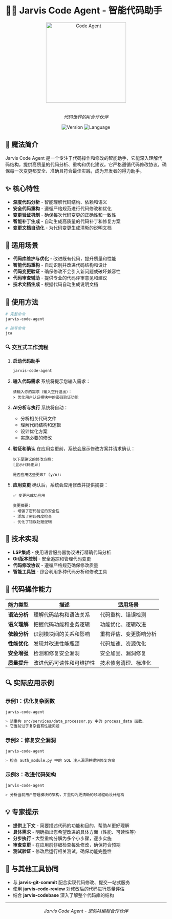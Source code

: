 # 👨‍💻 Jarvis Code Agent - 智能代码助手

<div align="center">
  <img src="../images/code-agent.png" alt="Code Agent" width="250" style="margin-bottom: 20px"/>
  
  *代码世界的AI合作伙伴*
  
  ![Version](https://img.shields.io/badge/version-0.1.x-blue)
  ![Language](https://img.shields.io/badge/语言-多语言支持-green)
</div>

## 🌟 魔法简介
Jarvis Code Agent 是一个专注于代码操作和修改的智能助手，它能深入理解代码结构，提供高质量的代码分析、重构和优化建议。它严格遵循代码修改协议，确保每一次变更都安全、准确且符合最佳实践，成为开发者的得力助手。

## ✨ 核心特性
- **深度代码分析** - 智能理解代码结构、依赖和语义
- **安全代码重构** - 遵循严格规范进行代码修改和优化
- **变更验证机制** - 确保每次代码变更的正确性和一致性
- **智能补丁生成** - 自动生成高质量的代码补丁和修复方案
- **变更文档自动化** - 为代码变更生成清晰的说明文档

## 💫 适用场景
- **代码库维护与优化** - 改进既有代码，提升质量和性能
- **智能代码重构** - 自动识别并改进代码结构和设计
- **代码变更验证** - 确保修改不会引入新问题或破坏兼容性
- **代码审查辅助** - 提供专业的代码评审意见和建议
- **技术文档生成** - 根据代码自动生成说明文档

## 🚀 使用方法
```bash
# 完整命令
jarvis-code-agent

# 简写命令
jca
```

### 🔍 交互式工作流程
1. **启动代码助手**
   ```bash
   jarvis-code-agent
   ```

2. **输入代码需求**
   系统将提示您输入需求：
   ```
   请输入你的需求（输入空行退出）：
   > 优化用户认证模块中的密码验证功能
   ```

3. **AI分析与执行**
   系统将自动：
   - 分析相关代码文件
   - 理解代码结构和逻辑
   - 设计优化方案
   - 实施必要的修改

4. **验证和确认**
   在应用变更前，系统会展示修改方案并请求确认：
   ```
   以下是建议的修改方案:
   [显示代码差异]
   
   是否应用这些更改? (y/n): 
   ```

5. **应用变更**
   确认后，系统会应用修改并提供摘要：
   ```
   ✅ 变更已成功应用

   变更摘要:
   - 增强了密码验证的安全性
   - 添加了密码强度检查
   - 优化了错误处理逻辑
   ```

## 🔧 技术实现
- **LSP集成** - 使用语言服务器协议进行精确代码分析
- **Git版本控制** - 安全追踪和管理代码变更
- **代码修改协议** - 遵循严格规范确保修改质量
- **智能工具链** - 综合利用多种代码分析和修改工具

## 💎 代码操作能力
| 能力类型 | 描述 | 适用场景 |
|---------|------|---------|
| **语法分析** | 理解代码结构和语法关系 | 代码重构、错误检测 |
| **语义理解** | 把握代码功能和业务逻辑 | 功能优化、逻辑改进 |
| **依赖分析** | 识别模块间的关系和影响 | 重构评估、变更影响分析 |
| **性能优化** | 发现并改进性能瓶颈 | 代码加速、资源优化 |
| **安全增强** | 检测和修复安全漏洞 | 安全加固、漏洞修复 |
| **质量提升** | 改进代码可读性和可维护性 | 技术债务清理、标准化 |

## 🔍 实际应用示例

### 示例1：优化复杂函数
```bash
jarvis-code-agent

> 请重构 src/services/data_processor.py 中的 process_data 函数，
> 它当前过于复杂且有性能问题
```

### 示例2：修复安全漏洞
```bash
jarvis-code-agent

> 检查 auth_module.py 中的 SQL 注入漏洞并提供修复方案
```

### 示例3：改进代码架构
```bash
jarvis-code-agent

> 分析当前用户管理模块的架构，并重构为更清晰的领域驱动设计结构
```

## 💡 专家提示
- **提供上下文** - 简要描述代码的功能和目的，帮助AI更好理解
- **具体需求** - 明确指出您希望改进的具体方面（性能、可读性等）
- **分步执行** - 大型重构分解为多个小步骤，逐步实施
- **审查变更** - 在应用前仔细检查每处修改，确保符合预期
- **测试验证** - 修改后运行相关测试，确保功能完整性

## 🔮 与其他工具协同
- 与 **jarvis-git-commit** 配合实现代码修改、提交一站式服务
- 使用 **jarvis-code-review** 对修改后的代码进行质量评估
- 结合 **jarvis-codebase** 深入了解整个代码库的结构

---

<div align="center">
  <p><i>Jarvis Code Agent - 您的AI编程合作伙伴</i></p>
</div>
